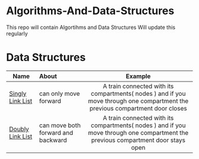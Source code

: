 # Algorithms-And-Data-Structures
This repo will contain Algortihms and Data Structures
Will update this regularly

# Data Structures
| Name                | About | Example |
| --------------------|:------|:-------:|
| [Singly Link List](https://www.geeksforgeeks.org/data-structures/linked-list/singly-linked-list/)| can only move forward | A train connected with its compartments( nodes ) and if you move through one compartment the previous compartment door closes
| [Doubly Link List](https://en.wikipedia.org/wiki/Doubly_linked_list) | can move both forward and backward | A train connected with its compartments( nodes ) and if you move through one compartment the previous compartment door stays open


